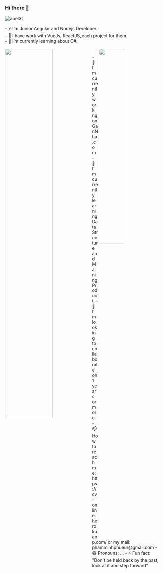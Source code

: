 ### Hi there 👋

<p align="left"> <img src="https://komarev.com/ghpvc/?username=abel3t" alt="abel3t"/> </p>
<div>
    - ⚡ I’m Junior Angular and Nodejs Developer.<br/>
    - 📍  I have work with VueJs, ReactJS, each project for them. <br/>
    - 🌱 I’m currently learning about C#.<br/>
</div>
<br />

<img align="left" width="55%" src="https://github-readme-stats.vercel.app/api?username=MinhPhuPham&show_icons=true"/>
<img align='right' width="40%" src="https://github-readme-stats.vercel.app/api/top-langs?username=MinhPhuPham&layout=compact"/>
<br />
<div>
- 🔭 I’m currently working on GanNha.com
- 🌱 I’m currently learning Data Structure and Maining Product.
- 👯 I’m looking to collaborate on 1 years or more.
- 📫 How to reach me: https://cv-online.herokuapp.com/ or my mail: phamminhphueur@gmail.com
- 😄 Pronouns: ...
- ⚡ Fun fact: "Don't be held back by the past, look at it and step forward"
</div>


